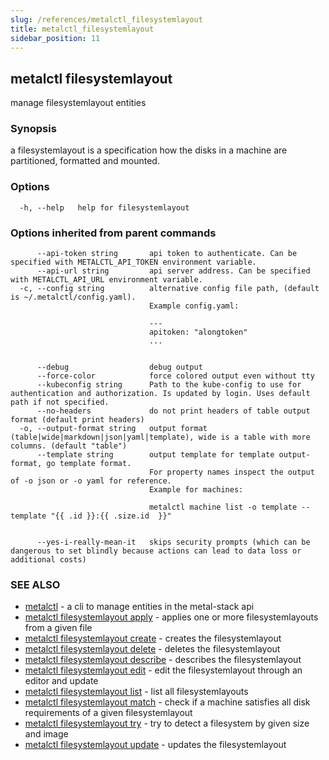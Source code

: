```yaml
---
slug: /references/metalctl_filesystemlayout
title: metalctl_filesystemlayout
sidebar_position: 11
---
```


## metalctl filesystemlayout

manage filesystemlayout entities

### Synopsis

a filesystemlayout is a specification how the disks in a machine are partitioned, formatted and mounted.

### Options

```
  -h, --help   help for filesystemlayout
```

### Options inherited from parent commands

```
      --api-token string       api token to authenticate. Can be specified with METALCTL_API_TOKEN environment variable.
      --api-url string         api server address. Can be specified with METALCTL_API_URL environment variable.
  -c, --config string          alternative config file path, (default is ~/.metalctl/config.yaml).
                               Example config.yaml:
                               
                               ---
                               apitoken: "alongtoken"
                               ...
                               
                               
      --debug                  debug output
      --force-color            force colored output even without tty
      --kubeconfig string      Path to the kube-config to use for authentication and authorization. Is updated by login. Uses default path if not specified.
      --no-headers             do not print headers of table output format (default print headers)
  -o, --output-format string   output format (table|wide|markdown|json|yaml|template), wide is a table with more columns. (default "table")
      --template string        output template for template output-format, go template format.
                               For property names inspect the output of -o json or -o yaml for reference.
                               Example for machines:
                               
                               metalctl machine list -o template --template "{{ .id }}:{{ .size.id  }}"
                               
                               
      --yes-i-really-mean-it   skips security prompts (which can be dangerous to set blindly because actions can lead to data loss or additional costs)
```

### SEE ALSO

* [metalctl](./metalctl.md)	 - a cli to manage entities in the metal-stack api
* [metalctl filesystemlayout apply](./metalctl_filesystemlayout_apply.md)	 - applies one or more filesystemlayouts from a given file
* [metalctl filesystemlayout create](./metalctl_filesystemlayout_create.md)	 - creates the filesystemlayout
* [metalctl filesystemlayout delete](./metalctl_filesystemlayout_delete.md)	 - deletes the filesystemlayout
* [metalctl filesystemlayout describe](./metalctl_filesystemlayout_describe.md)	 - describes the filesystemlayout
* [metalctl filesystemlayout edit](./metalctl_filesystemlayout_edit.md)	 - edit the filesystemlayout through an editor and update
* [metalctl filesystemlayout list](./metalctl_filesystemlayout_list.md)	 - list all filesystemlayouts
* [metalctl filesystemlayout match](./metalctl_filesystemlayout_match.md)	 - check if a machine satisfies all disk requirements of a given filesystemlayout
* [metalctl filesystemlayout try](./metalctl_filesystemlayout_try.md)	 - try to detect a filesystem by given size and image
* [metalctl filesystemlayout update](./metalctl_filesystemlayout_update.md)	 - updates the filesystemlayout

